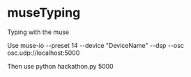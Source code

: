 museTyping
==========

Typing with the muse


Use
muse-io --preset 14 --device "DeviceName" --dsp --osc osc.udp://localhost:5000

Then use
python hackathon.py 5000
